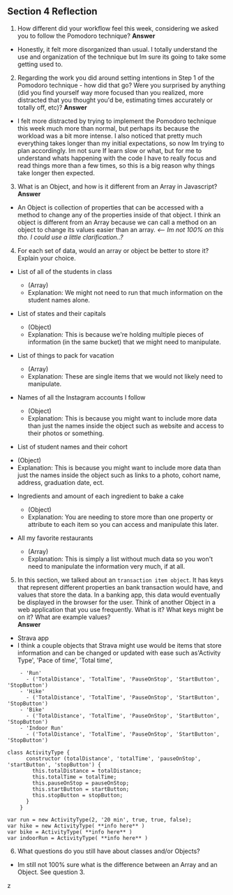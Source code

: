 ## Section 4 Reflection

1. How different did your workflow feel this week, considering we asked you to follow the Pomodoro technique?
**Answer**
- Honestly, it felt more disorganized than usual. I totally understand the use and organization of the technique but Im sure its going to take some getting used to.

2. Regarding the work you did around setting intentions in Step 1 of the Pomodoro technique - how did that go? Were you surprised by anything (did you find yourself way more focused than you realized, more distracted that you thought you'd be, estimating times accurately or totally off, etc)?
**Answer**
- I felt more distracted by trying to implement the Pomodoro technique this week much more than normal, but perhaps its because the workload was a bit more intense. I also noticed that pretty much everything takes longer than my initial expectations, so now Im trying to plan accordingly. Im not sure If learn slow or what, but for me to understand whats happening with the code I have to really focus and read things more than a few times, so this is a big reason why things take longer then expected.  

3. What is an Object, and how is it different from an Array in Javascript?
**Answer**
- An Object is collection of properties that can be accessed with a method to change any of the properties inside of that object. I think an object is different from an Array because we can call a method on an object to change its values easier than an array.  _<-- Im not 100% on this tho. I could use a little clarification..?_

4. For each set of data, would an array or object be better to store it? Explain your choice.

  * List of all of the students in class <br>
    - (Array) <br>
    - Explanation: We might not need to run that much information on the student names alone.  <br>

  * List of states and their capitals <br>
    - (Object) <br>
    - Explanation: This is because we're holding multiple pieces of information (in the same bucket) that we might need to manipulate.  <br>

  * List of things to pack for vacation
    - (Array) <br>
    - Explanation: These are single items that we would not likely need to manipulate. <br>

  * Names of all the Instagram accounts I follow <br>
    - (Object) <br>
    - Explanation: This is because you might want to include more data than just the names inside the object such as website and access to their photos or something. <br>

  * List of student names and their cohort <br>
  - (Object) <br>
  - Explanation: This is because you might want to include more data than just the names inside the object such as links to a photo, cohort name, address, graduation date, ect. <br>

  * Ingredients and amount of each ingredient to bake a cake <br>
    - (Object) <br>
    - Explanation: You are needing to store more than one property or attribute to each item so you can access and manipulate this later. <br>

  * All my favorite restaurants <br>
    - (Array)
    - Explanation: This is simply a list without much data so you won't need to manipulate the information very much, if at all. <br>

5. In this section, we talked about an `transaction item object`. It has keys that represent different properties an bank transaction would have, and values that store the data. In a banking app, this data would eventually be displayed in the browser for the user. Think of another Object in a web application that you use frequently. What is it? What keys might be on it? What are example values? <br>
**Answer**
  - Strava app <br>
  - I think a couple objects that Strava might use would be items that store information and can be changed or updated with ease such as'Activity Type', 'Pace of time', 'Total time',

```ActivityType = (object)
    - 'Run'
      - ('TotalDistance', 'TotalTime', 'PauseOnStop', 'StartButton', 'StopButton')
    - 'Hike'
      - ('TotalDistance', 'TotalTime', 'PauseOnStop', 'StartButton', 'StopButton')
    - 'Bike'
      - ('TotalDistance', 'TotalTime', 'PauseOnStop', 'StartButton', 'StopButton')
    - 'Indoor Run'
      - ('TotalDistance', 'TotalTime', 'PauseOnStop', 'StartButton', 'StopButton')

```


```
class ActivityType {
      constructor (totalDistance', 'totalTime', 'pauseOnStop', 'startButton', 'stopButton') {
        this.totalDistance = totalDistance;
        this.totalTime = totalTime;
        this.pauseOnStop = pauseOnStop;
        this.startButton = startButton;
        this.stopButton = stopButton;
      }
    }

var run = new ActivityType(2, '20 min', true, true, false);
var hike = new ActivityType( **info here** )
var bike = ActivityType( **info here** )
var indoorRun = ActivityType( **info here** )
```

6. What questions do you still have about classes and/or Objects?
- Im still not 100% sure what is the difference between an Array and an Object. See question 3. 










z
